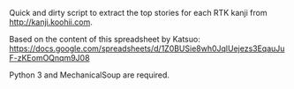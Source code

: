Quick and dirty script to extract the top stories for each RTK kanji from http://kanji.koohii.com.

Based on the content of this spreadsheet by Katsuo:
https://docs.google.com/spreadsheets/d/1Z0BUSie8wh0JqlUejezs3EqauJuF-zKEomOQnqm9J08

Python 3 and MechanicalSoup are required.
